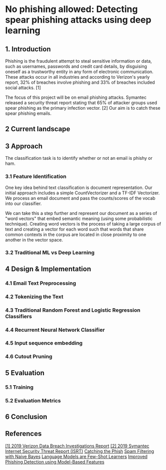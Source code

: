 # No phishing allowed: Detecting spear phishing attacks using deep learning

## 1. Introduction

Phishing is the fraudulent attempt to steal sensitive information or data, such as usernames, passwords and credit card details, by disguising oneself as a trustworthy entity in any form of electronic communication. These attacks occur in all industries and according to Verizon's yearly report, 32% of breaches involve phishing and 33% of breaches included social attacks. [1]

The focus of this project will be on email phishing attacks. Symantec released a security threat report stating that 65% of attacker groups used spear phishing as the primary infection vector. [2] Our aim is to catch these spear phishing emails.

## 2 Current landscape

## 3 Approach

The classification task is to identify whether or not an email is phishy or ham.

### 3.1 Feature Identification

One key idea behind text classification is document representation. Our initial approach includes a simple CountVectorizer and a TF-IDF Vectorizer. We process an email document and pass the counts/scores of the vocab into our classifier.

We can take this a step further and represent our document as a series of "word vectors" that embed semantic meaning (using some probabilistic technique). Creating word vectors is the process of taking a large corpus of text and creating a vector for each word such that words that share common contexts in the corpus are located in close proximity to one another in the vector space.

### 3.2 Traditional ML vs Deep Learning

## 4 Design & Implementation

### 4.1 Email Text Preprocessing

### 4.2 Tokenizing the Text

### 4.3 Traditional Random Forest and Logistic Regression Classifiers

### 4.4 Recurrent Neural Network Classifier

### 4.5 Input sequence embedding

### 4.6 Cutout Pruning

## 5 Evaluation

### 5.1 Training

### 5.2 Evaluation Metrics

## 6 Conclusion

## References

[[1] 2019 Verizon Data Breach Investigations Report](https://www.nist.gov/system/files/documents/2019/10/16/1-2-dbir-widup.pdf)
[[2] 2019 Symantec Internet Security Threat Report (ISRT)](https://docs.broadcom.com/doc/istr-24-2019-en)
[Catching the Phish](https://arxiv.org/pdf/1908.03640.pdf)
[Spam Filtering with Naive Bayes](http://www2.aueb.gr/users/ion/docs/ceas2006_paper.pdf)
[Language Models are Few-Shot Learners](https://arxiv.org/pdf/2005.14165.pdf)
[Improved Phishing Detection using Model-Based Features](https://www.ceas.cc/2008/papers/ceas2008-paper-44.pdf)
